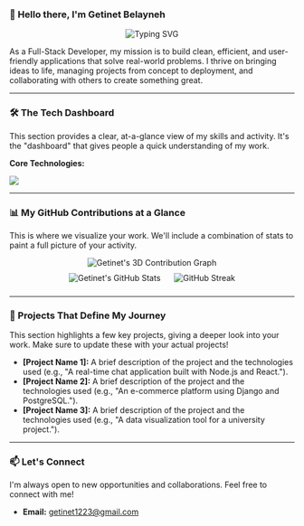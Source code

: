 
### 🌟 Hello there, I'm Getinet Belayneh

<div align="center">
  <img src="https://readme-typing-svg.herokuapp.com?font=Fira+Code&pause=1000&color=2E86C1&random=false&width=435&lines=Full-Stack+Developer;Building+robust+and+scalable+solutions;Passionate+about+innovation" alt="Typing SVG" />
</div>

As a Full-Stack Developer, my mission is to build clean, efficient, and user-friendly applications that solve real-world problems. I thrive on bringing ideas to life, managing projects from concept to deployment, and collaborating with others to create something great.

---

### 🛠️ The Tech Dashboard

This section provides a clear, at-a-glance view of my skills and activity. It's the "dashboard" that gives people a quick understanding of my work.

**Core Technologies:**
<p>
  <img src="https://skillicons.dev/icons?i=python,django,java,javascript,react,nodejs,postgres,mongodb,vscode,git,github,docker,aws" />
</p>

---

### 📊 My GitHub Contributions at a Glance

This is where we visualize your work. We'll include a combination of stats to paint a full picture of your activity.

<div align="center">
    <img src="https://github-profile-3d.vercel.app/api/getu091898" alt="Getinet's 3D Contribution Graph" style="max-width: 100%;" />
    <br/>
    <img src="https://github-readme-stats.vercel.app/api?username=getu091898&show_icons=true&theme=onedark&hide_title=true&include_all_commits=true" alt="Getinet's GitHub Stats" style="max-width: 48%; margin: 10px;"/>
    <img src="https://github-readme-streak-stats.herokuapp.com/?user=getu091898&theme=onedark" alt="GitHub Streak" style="max-width: 48%; margin: 10px;"/>
</div>

---

### 🚀 Projects That Define My Journey

This section highlights a few key projects, giving a deeper look into your work. Make sure to update these with your actual projects!

* **[Project Name 1]:** A brief description of the project and the technologies used (e.g., "A real-time chat application built with Node.js and React.").
* **[Project Name 2]:** A brief description of the project and the technologies used (e.g., "An e-commerce platform using Django and PostgreSQL.").
* **[Project Name 3]:** A brief description of the project and the technologies used (e.g., "A data visualization tool for a university project.").

---

### 📫 Let's Connect

I'm always open to new opportunities and collaborations. Feel free to connect with me!

* **Email:** getinet1223@gmail.com
  

